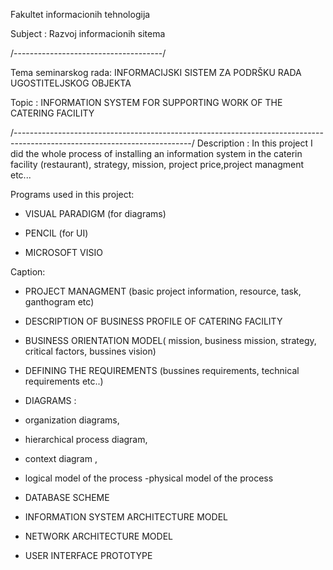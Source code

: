Fakultet informacionih tehnologija 

Subject  : Razvoj informacionih sitema

/-------------------------------------/

Tema seminarskog rada: INFORMACIJSKI SISTEM ZA PODRŠKU RADA UGOSTITELJSKOG OBJEKTA

Topic : INFORMATION SYSTEM FOR SUPPORTING WORK OF THE CATERING FACILITY

/--------------------------------------------------------------------------------------------------------------------------/
Description : 
In this project I did the whole process of installing an information system in the caterin facility (restaurant), strategy, mission,
project price,project managment etc...

Programs used in this project: 

- VISUAL PARADIGM (for diagrams)

- PENCIL (for UI)

- MICROSOFT VISIO 

Caption:

- PROJECT MANAGMENT (basic project information, resource, task, ganthogram etc)

- DESCRIPTION OF BUSINESS PROFILE OF CATERING FACILITY 

- BUSINESS ORIENTATION MODEL( mission, business mission, strategy, critical factors, bussines vision)

- DEFINING THE REQUIREMENTS (bussines requirements, technical requirements etc..)

- DIAGRAMS : 
 - organization diagrams, 
- hierarchical process diagram, 
- context diagram , 
- logical model of the process
-physical model of the process

- DATABASE SCHEME

- INFORMATION SYSTEM ARCHITECTURE MODEL

- NETWORK ARCHITECTURE MODEL

- USER INTERFACE PROTOTYPE






